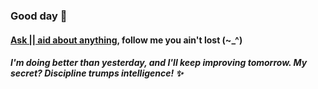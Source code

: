 
###   Good day 👋
####    <a href ="mailto:amicableycot@gmail.com"> Ask || aid about anything</a>, follow me you ain't lost (~_^)
#####     I'm doing better than yesterday, and I'll keep improving tomorrow. My secret? Discipline trumps intelligence! ✨
<!--
**lewiskirori/lewiskirori** is a ✨ _special_ ✨ repository because its `README.md` (this file) appears on your GitHub profile.
Here are some ideas to get you started:
- 🔭 I’m currently working on ...
- 🌱 I’m currently learning ...
- 👯 I’m looking to collaborate on ...
- 🤔 I’m looking for help with ...
- 💬 Ask me about ...
- 📫 How to reach me: ...
- 😄 Pronouns: ...
- ⚡ Fun fact: ...
- ALLIED: in combination or working together with.
-         Skilled craftsmanship allied to advanced technology.
- SOftware ARchitect ASpirant: SOARAS
- ;) playful
-->
<!--#### Let's get it, <a href ="mailto:amicableycot@gmail.com">ask me about anything</a>.--> <!--<a href ="mailto:amicableycot@gmail.com">:email:</a>-->
                                                     
